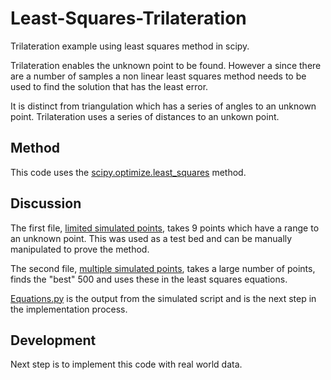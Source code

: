 # Least-Squares-Trilateration
Trilateration example using least squares method in scipy.

Trilateration enables the unknown point to be found. However a since there are a number of samples a non linear least squares method needs to be used to find the solution that has the least error. 

It is distinct from triangulation which has a series of angles to an unknown point. Trilateration uses a series of distances to an unkown point.


## Method
This code uses the [scipy.optimize.least_squares](https://docs.scipy.org/doc/scipy/reference/generated/scipy.optimize.least_squares.html) method. 


## Discussion
The first file, [limited simulated points](https://github.com/etymologisk/Least-Squares-Trilateration/blob/master/Trilateration%20Using%20Limited%20Simulated%20Points%20With%20scipy.optimize.least_squares.ipynb), takes 9 points which have a range to an unknown point. This was used as a test bed and can be manually manipulated to prove the method.   

The second file, [multiple simulated points](https://github.com/etymologisk/Least-Squares-Trilateration/blob/master/Trilateration%20Using%20Multiple%20Simulated%20Points%20With%20scipy.optimize.least_squares.ipynb), takes a large number of points, finds the "best" 500 and uses these in the least squares equations. 

[Equations.py](https://github.com/etymologisk/Least-Squares-Trilateration/blob/master/equations.py) is the output from the simulated script and is the next step in the implementation process. 

 

## Development
Next step is to implement this code with real world data. 








